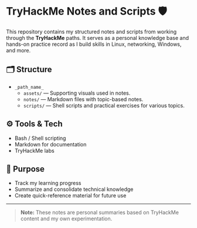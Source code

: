 # TryHackMe Notes and Scripts 🛡️

This repository contains my structured notes and scripts from working through the **TryHackMe** paths. It serves as a personal knowledge base and hands-on practice record as I build skills in Linux, networking, Windows, and more.

## 🗂️ Structure
- `_path_name_`
	- `assets/` — Supporting visuals used in notes.
	- `notes/` — Markdown files with topic-based notes.
	- `scripts/` — Shell scripts and practical exercises for various topics.

## ⚙️ Tools & Tech

- Bash / Shell scripting
- Markdown for documentation
- TryHackMe labs

## 📌 Purpose

- Track my learning progress
- Summarize and consolidate technical knowledge
- Create quick-reference material for future use

---

> **Note:** These notes are personal summaries based on TryHackMe content and my own experimentation.
